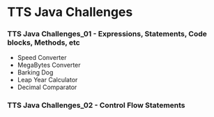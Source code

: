 # TTS Java Challenges
### TTS Java Challenges_01 - Expressions, Statements, Code blocks, Methods, etc
  - Speed Converter
  - MegaBytes Converter
  - Barking Dog
  - Leap Year Calculator
  - Decimal Comparator
### TTS Java Challenges_02 - Control Flow Statements
